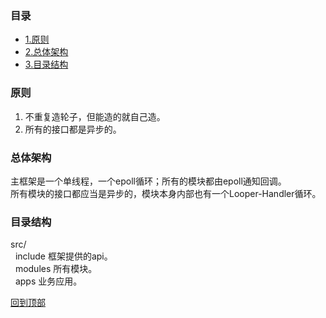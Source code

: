 

### 目录

* [1.原则](#原则)
* [2.总体架构](#总体架构)
* [3.目录结构](#目录结构)


### 原则
 1. 不重复造轮子，但能造的就自己造。
 2. 所有的接口都是异步的。

### 总体架构
 主框架是一个单线程，一个epoll循环；所有的模块都由epoll通知回调。  
 所有模块的接口都应当是异步的，模块本身内部也有一个Looper-Handler循环。
 
### 目录结构
  src/  
   include 框架提供的api。  
   modules 所有模块。  
   apps 业务应用。  
 
 

[回到顶部](#目录)

